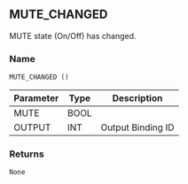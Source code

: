 ## MUTE\_CHANGED

MUTE state (On/Off) has changed.


### Name

`MUTE_CHANGED ()`


| Parameter | Type | Description       |
| --------- | ---- | ----------------- |
| MUTE      | BOOL |                   |
| OUTPUT    | INT  | Output Binding ID |



### Returns

`None`